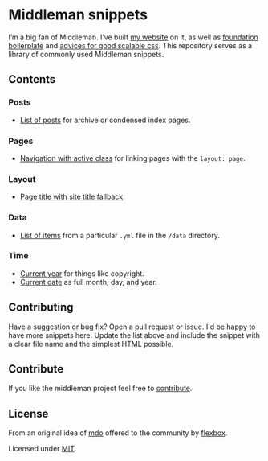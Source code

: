 # Middleman snippets

I’m a big fan of Middleman. I’ve built [my website](http://davidl.fr) on it, as well as [foundation boilerplate](https://github.com/flexbox/foundation-boilerplate) and [advices for good scalable css](http://guidecss.fr). This repository serves as a library of commonly used Middleman snippets.

## Contents

### Posts

- [List of posts](posts-list.html) for archive or condensed index pages.

### Pages

- [Navigation with active class](pages-nav.html) for linking pages with the `layout: page`.

### Layout

- [Page title with site title fallback](layout-page-title.html)

### Data

- [List of items](data-list.html) from a particular `.yml` file in the `/data` directory.

### Time

- [Current year](time-current-year.html.slim) for things like copyright.
- [Current date](time-month-day-year.html.slim) as full month, day, and year.

## Contributing

Have a suggestion or bug fix? Open a pull request or issue. I'd be happy to have more snippets here. Update the list above and include the snippet with a clear file name and the simplest HTML possible.

## Contribute

If you like the middleman project feel free to [contribute](https://plasso.co/s/4dXbHBorC3).

## License

From an original idea of [mdo](https://github.com/mdo/jekyll-snippets) offered to the community by [flexbox](https://github.com/flexbox).

Licensed under [MIT](LICENSE).
